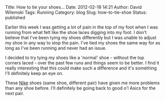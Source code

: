 Title: How to tie your shoes...
Date: 2012-02-18 14:21
Author: David Wilemski
Tags: Running
Category: blog
Slug: how-to-tie-shoe
Status: published

Earlier this week I was getting a lot of pain in the top of my foot when
I was running from what felt like the shoe laces digging into my foot. I
don't believe that I've been tying my shoes differently but I was unable
to adjust my shoe in any way to stop the pain. I've tied my shoes the
same way for as long as I've been running and never had an issue.

I decided to try tying my shoes like a 'normal' shoe - without the top
corners laced - over the past few runs and things seem to be better. I
find it really interesting that this could make such a difference and
it's something I'll definitely keep an eye on.

These
[Nike](http://davidwilemski.com/blog/2011/05/running-update-no-more-injuries/ "Running Update: No more injuries")
shoes (same shoe, different pair) have given me more problems than any
shoe before. I'll definitely be going back to good o'l Asics for the
next pair.
